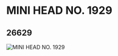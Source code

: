 # MINI HEAD NO. 1929
## 26629
![MINI HEAD NO. 1929](https://lc-www-live-s.legocdn.com/media/bricks/5/2/6151955.jpg)